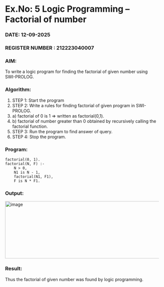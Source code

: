 # Ex.No: 5   Logic Programming – Factorial of number   
### DATE: 12-09-2025                                                                        
### REGISTER NUMBER : 212223040007
### AIM: 
To  write  a logic program for finding the factorial of given number using SWI-PROLOG. 
### Algorithm:
1. STEP 1: Start the program
2. STEP 2:  Write a rules for finding factorial of given program in SWI-PROLOG.
3.   a)	factorial of 0 is 1 => written as factorial(0,1).
4.   b)	factorial of number greater than 0 obtained by recursively calling the factorial    function.
5. STEP 3: Run the program  to find answer of  query.
6. STEP 4: Stop the program.

### Program:
```
factorial(0, 1).
factorial(N, F) :-
    N > 0,
    N1 is N - 1,
    factorial(N1, F1),
    F is N * F1.
```


### Output:
<img width="949" height="187" alt="image" src="https://github.com/user-attachments/assets/850ff6b0-085c-451b-bc37-90eff70727f8" />



### Result:
Thus the factorial of given number was found by logic programming. 
